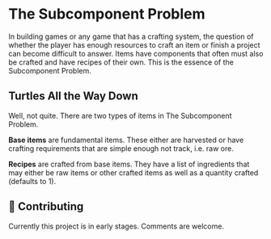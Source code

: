 # The Subcomponent Problem

In building games or any game that has a crafting system, the question of whether the player has enough resources to craft an item or finish a project can become difficult to answer. Items have components that often must also be crafted and have recipes of their own. This is the essence of the Subcomponent Problem.

## Turtles All the Way Down

Well, not quite. There are two types of items in The Subcomponent Problem.

**Base items** are fundamental items. These either are harvested or have crafting requirements that are simple enough not track, i.e. raw ore.

**Recipes** are crafted from base items. They have a list of ingredients that may either be raw items or other crafted items as well as a quantity crafted (defaults to 1).

## 🤝 Contributing

Currently this project is in early stages. Comments are welcome.